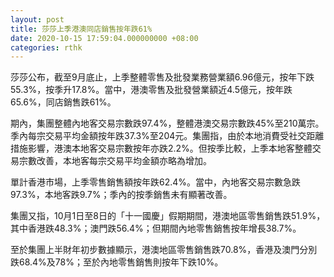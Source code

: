 ```yaml
---
layout: post
title: 莎莎上季港澳同店銷售按年跌61%
date: 2020-10-15 17:59:04.000000000 +08:00
categories: rthk
---
```


莎莎公布，截至9月底止，上季整體零售及批發業務營業額6.96億元，按年下跌55.3%，按季升17.8%。當中，港澳零售及批發營業額近4.5億元，按年跌65.6%，同店銷售跌61%。

期內，集團整體內地客交易宗數跌97.4%，整體港澳交易宗數跌45%至210萬宗。季內每宗交易平均金額按年跌37.3%至204元。集團指，由於本地消費受社交距離措施影響，港澳本地客交易宗數按年亦跌2.2%。但按季比較，上季本地客整體交易宗數改善，本地客每宗交易平均金額亦略為增加。

單計香港市場，上季零售銷售額按年跌62.4%。當中，內地客交易宗數急跌97.3%，本地客跌9.7%；季內的按季銷售未有顯著改善。

集團又指，10月1日至8日的「十一國慶」假期期間，港澳地區零售銷售跌51.9%，其中香港跌48.3%；澳門跌56.4%；但期間內地零售銷售按年增長38.7%。

至於集團上半財年初步數據顯示，港澳地區零售銷售跌70.8%，香港及澳門分別跌68.4%及78%；至於內地零售銷售則按年下跌10%。
